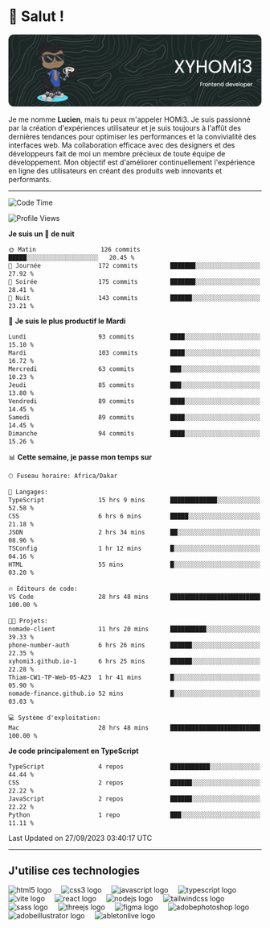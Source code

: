 # 👋 Salut !

![Header](./github-header-image.png)

Je me nomme **Lucien**, mais tu peux m'appeler HOMi3. Je suis passionné par la création d'expériences utilisateur et je suis toujours à l'affût des dernières tendances pour optimiser les performances et la convivialité des interfaces web. Ma collaboration efficace avec des designers et des développeurs fait de moi un membre précieux de toute équipe de développement. Mon objectif est d'améliorer continuellement l'expérience en ligne des utilisateurs en créant des produits web innovants et performants.

---
<!--START_SECTION:waka-->
![Code Time](http://img.shields.io/badge/Code%20Time-28%20hrs%2048%20mins-blue)

![Profile Views](http://img.shields.io/badge/Vues%20du%20profil-695-blue)

**Je suis un 🦉 de nuit** 

```text
🌞 Matin                  126 commits         █████░░░░░░░░░░░░░░░░░░░░   20.45 % 
🌆 Journée                172 commits         ███████░░░░░░░░░░░░░░░░░░   27.92 % 
🌃 Soirée                 175 commits         ███████░░░░░░░░░░░░░░░░░░   28.41 % 
🌙 Nuit                   143 commits         ██████░░░░░░░░░░░░░░░░░░░   23.21 % 
```
📅 **Je suis le plus productif le Mardi** 

```text
Lundi                    93 commits          ████░░░░░░░░░░░░░░░░░░░░░   15.10 % 
Mardi                    103 commits         ████░░░░░░░░░░░░░░░░░░░░░   16.72 % 
Mercredi                 63 commits          ███░░░░░░░░░░░░░░░░░░░░░░   10.23 % 
Jeudi                    85 commits          ███░░░░░░░░░░░░░░░░░░░░░░   13.80 % 
Vendredi                 89 commits          ████░░░░░░░░░░░░░░░░░░░░░   14.45 % 
Samedi                   89 commits          ████░░░░░░░░░░░░░░░░░░░░░   14.45 % 
Dimanche                 94 commits          ████░░░░░░░░░░░░░░░░░░░░░   15.26 % 
```


📊 **Cette semaine, je passe mon temps sur** 

```text
🕑︎ Fuseau horaire: Africa/Dakar

💬 Langages: 
TypeScript               15 hrs 9 mins       █████████████░░░░░░░░░░░░   52.58 % 
CSS                      6 hrs 6 mins        █████░░░░░░░░░░░░░░░░░░░░   21.18 % 
JSON                     2 hrs 34 mins       ██░░░░░░░░░░░░░░░░░░░░░░░   08.96 % 
TSConfig                 1 hr 12 mins        █░░░░░░░░░░░░░░░░░░░░░░░░   04.16 % 
HTML                     55 mins             █░░░░░░░░░░░░░░░░░░░░░░░░   03.20 % 

🔥 Éditeurs de code: 
VS Code                  28 hrs 48 mins      █████████████████████████   100.00 % 

🐱‍💻 Projets: 
nomade-client            11 hrs 20 mins      ██████████░░░░░░░░░░░░░░░   39.33 % 
phone-number-auth        6 hrs 26 mins       ██████░░░░░░░░░░░░░░░░░░░   22.35 % 
xyhomi3.github.io-1      6 hrs 25 mins       ██████░░░░░░░░░░░░░░░░░░░   22.28 % 
Thiam-CW1-TP-Web-05-A23  1 hr 41 mins        █░░░░░░░░░░░░░░░░░░░░░░░░   05.90 % 
nomade-finance.github.io 52 mins             █░░░░░░░░░░░░░░░░░░░░░░░░   03.03 % 

💻 Système d'exploitation: 
Mac                      28 hrs 48 mins      █████████████████████████   100.00 % 
```

**Je code principalement en TypeScript** 

```text
TypeScript               4 repos             ███████████░░░░░░░░░░░░░░   44.44 % 
CSS                      2 repos             ██████░░░░░░░░░░░░░░░░░░░   22.22 % 
JavaScript               2 repos             ██████░░░░░░░░░░░░░░░░░░░   22.22 % 
Python                   1 repo              ███░░░░░░░░░░░░░░░░░░░░░░   11.11 % 
```




 Last Updated on 27/09/2023 03:40:17 UTC
<!--END_SECTION:waka-->
---

## J'utilise ces technologies

<div align="left">
  <img src="https://skillicons.dev/icons?i=html" height="40" alt="html5 logo"  />
  <img width="12" />
  <img src="https://skillicons.dev/icons?i=css" height="40" alt="css3 logo"  />
  <img width="12" />
  <img src="https://skillicons.dev/icons?i=js" height="40" alt="javascript logo"  />
  <img width="12" />
  <img src="https://skillicons.dev/icons?i=ts" height="40" alt="typescript logo"  />
  <img width="12" />
  <img src="https://skillicons.dev/icons?i=vite" height="40" alt="vite logo"  />
  <img width="12" />
  <img src="https://skillicons.dev/icons?i=react" height="40" alt="react logo"  />
  <img width="12" />
  <img src="https://cdn.jsdelivr.net/gh/devicons/devicon/icons/nodejs/nodejs-original.svg" height="40" alt="nodejs logo"  />
  <img width="12" />
  <img src="https://skillicons.dev/icons?i=tailwind" height="40" alt="tailwindcss logo"  />
  <img width="12" />
  <img src="https://skillicons.dev/icons?i=sass" height="40" alt="sass logo"  />
  <img width="12" />
  <img src="https://skillicons.dev/icons?i=threejs" height="40" alt="threejs logo"  />
  <img width="12" />
  <img src="https://skillicons.dev/icons?i=figma" height="40" alt="figma logo"  />
  <img width="12" />
  <img src="https://skillicons.dev/icons?i=ps" height="40" alt="adobephotoshop logo"  />
  <img width="12" />
  <img src="https://skillicons.dev/icons?i=ai" height="40" alt="adobeillustrator logo"  />
  <img width="12" />
  <img src="https://skillicons.dev/icons?i=ableton" height="40" alt="abletonlive logo"  />
</div>



